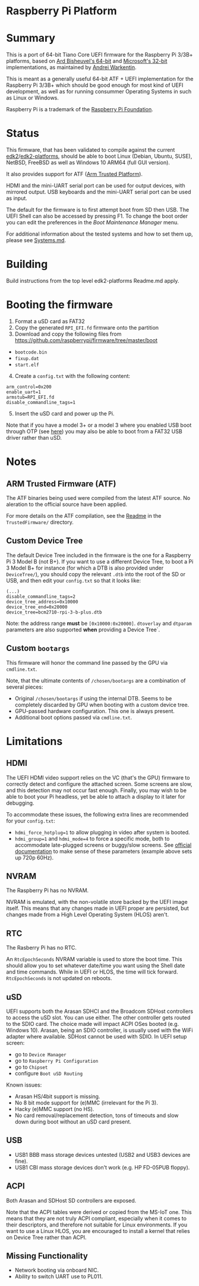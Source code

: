 Raspberry Pi Platform
=====================

# Summary

This is a port of 64-bit Tiano Core UEFI firmware for the Raspberry Pi 3/3B+ platforms,
based on [Ard Bisheuvel's 64-bit](http://www.workofard.com/2017/02/uefi-on-the-pi/)
and [Microsoft's 32-bit](https://github.com/ms-iot/RPi-UEFI/tree/ms-iot/Pi3BoardPkg)
implementations, as maintained by [Andrei Warkentin](https://github.com/andreiw/RaspberryPiPkg).

This is meant as a generally useful 64-bit ATF + UEFI implementation for the Raspberry
Pi 3/3B+ which should be good enough for most kind of UEFI development, as well as for
running consummer Operating Systems in such as Linux or Windows.

Raspberry Pi is a trademark of the [Raspberry Pi Foundation](http://www.raspberrypi.org).

# Status

This firmware, that has been validated to compile against the current
[edk2](https://github.com/tianocore/edk2)/[edk2-platforms](https://github.com/tianocore/edk2-platforms),
should be able to boot Linux (Debian, Ubuntu, SUSE), NetBSD, FreeBSD as well as Windows
10 ARM64 (full GUI version).

It also provides support for ATF ([Arm Trusted Platform](https://github.com/ARM-software/arm-trusted-firmware)).

HDMI and the mini-UART serial port can be used for output devices, with mirrored output.
USB keyboards and the mini-UART serial port can be used as input.

The default for the firmware is to first attempt boot from SD then USB. The UEFI
Shell can also be accessed by pressing F1. To change the boot order you can edit
the preferences in the _Boot Maintenance Manager_ menu.

For additional information about the tested systems and how to set them up,
please see [Systems.md](./Systems.md).

# Building

Build instructions from the top level edk2-platforms Readme.md apply.

# Booting the firmware

1. Format a uSD card as FAT32
2. Copy the generated `RPI_EFI.fd` firmware onto the partition
3. Download and copy the following files from https://github.com/raspberrypi/firmware/tree/master/boot
  - `bootcode.bin`
  - `fixup.dat`
  - `start.elf`
4. Create a `config.txt` with the following content:
  ```
  arm_control=0x200
  enable_uart=1
  armstub=RPI_EFI.fd
  disable_commandline_tags=1
  ```
5. Insert the uSD card and power up the Pi.

Note that if you have a model 3+ or a model 3 where you enabled USB boot through OTP
(see [here](https://www.raspberrypi.org/documentation/hardware/raspberrypi/bootmodes/msd.md))
you may also be able to boot from a FAT32 USB driver rather than uSD.

# Notes

## ARM Trusted Firmware (ATF)

The ATF binaries being used were compiled from the latest ATF source.
No aleration to the official source have been applied.

For more details on the ATF compilation, see the [Readme](./TrustedFirmware/Readme.md)
in the `TrustedFirmware/` directory.

## Custom Device Tree

The default Device Tree included in the firmware is the one for a Raspberry Pi 3 Model B (not B+).
If you want to use a different Device Tree, to boot a Pi 3 Model B+ for instance (for which a
DTB is also provided under `DeviceTree/`), you should copy the relevant `.dtb` into the root of
the SD or USB, and then edit your `config.txt` so that it looks like:

```
(...)
disable_commandline_tags=2
device_tree_address=0x10000
device_tree_end=0x20000
device_tree=bcm2710-rpi-3-b-plus.dtb
```

Note: the address range **must** be `[0x10000:0x20000]`.
`dtoverlay` and `dtparam` parameters are also supported **when** providing a Device Tree`.

## Custom `bootargs`

This firmware will honor the command line passed by the GPU via `cmdline.txt`.

Note, that the ultimate contents of `/chosen/bootargs` are a combination of several pieces:
- Original `/chosen/bootargs` if using the internal DTB. Seems to be completely discarded by GPU when booting with a custom device tree.
- GPU-passed hardware configuration. This one is always present.
- Additional boot options passed via `cmdline.txt`.

# Limitations

## HDMI

The UEFI HDMI video support relies on the VC (that's the GPU)
firmware to correctly detect and configure the attached screen.
Some screens are slow, and this detection may not occur fast
enough. Finally, you may wish to be able to boot your Pi
headless, yet be able to attach a display to it later for
debugging.

To accommodate these issues, the following extra lines
are recommended for your `config.txt`:
- `hdmi_force_hotplug=1` to allow plugging in video after system is booted.
- `hdmi_group=1` and `hdmi_mode=4` to force a specific mode, both to accommodate
   late-plugged screens or buggy/slow screens. See [official documentation](https://www.raspberrypi.org/documentation/configuration/config-txt/video.md)
   to make sense of these parameters (example above sets up 720p 60Hz).

## NVRAM

The Raspberry Pi has no NVRAM.

NVRAM is emulated, with the non-volatile store backed by the UEFI image itself. This means
that any changes made in UEFI proper are persisted, but changes made from a High Level
Operating System (HLOS) aren't.

## RTC

The Rasberry Pi has no RTC.

An `RtcEpochSeconds` NVRAM variable is used to store the boot time.
This should allow you to set whatever date/time you want using the Shell date and
time commands. While in UEFI or HLOS, the time will tick forward.
`RtcEpochSeconds` is not updated on reboots.

## uSD

UEFI supports both the Arasan SDHCI and the Broadcom SDHost controllers to access the uSD slot.
You can use either. The other controller gets routed to the SDIO card. The choice made will
impact ACPI OSes booted (e.g. Windows 10). Arasan, being an SDIO controller, is usually used
with the WiFi adapter where available. SDHost cannot be used with SDIO. In UEFI setup screen:
- go to `Device Manager`
- go to `Raspberry Pi Configuration`
- go to `Chipset`
- configure `Boot uSD Routing`

Known issues:
- Arasan HS/4bit support is missing.
- No 8 bit mode support for (e)MMC (irrelevant for the Pi 3).
- Hacky (e)MMC support (no HS).
- No card removal/replacement detection, tons of timeouts and slow down during boot without an uSD card present.

## USB

- USB1 BBB mass storage devices untested (USB2 and USB3 devices are fine).
- USB1 CBI mass storage devices don't work (e.g. HP FD-05PUB floppy).

## ACPI

Both Arasan and SDHost SD controllers are exposed.

Note that the ACPI tables were derived or copied from the MS-IoT one. This means that they
are not truly ACPI compliant, especially when it comes to their descriptors, and therefore
not suitable for Linux environments. If you want to use a Linux HLOS, you are encouraged to
install a kernel that relies on Device Tree rather than ACPI.

## Missing Functionality

- Network booting via onboard NIC.
- Ability to switch UART use to PL011.
